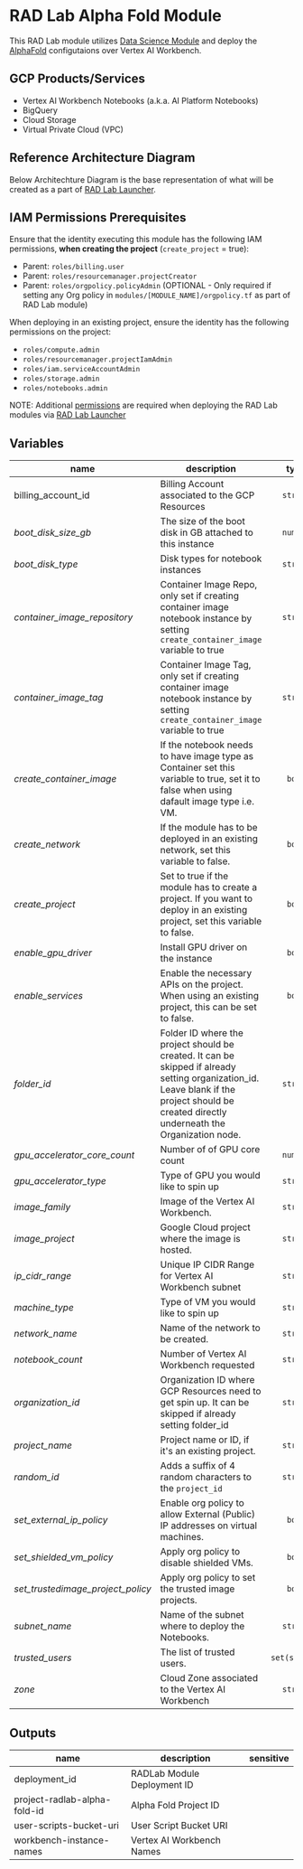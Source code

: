 # RAD Lab Alpha Fold Module

This RAD Lab module utilizes [Data Science Module](../data_science) and deploy the [AlphaFold](https://cloud.google.com/blog/products/ai-machine-learning/running-alphafold-on-vertexai) configutaions over Vertex AI Workbench.

## GCP Products/Services 

* Vertex AI Workbench Notebooks (a.k.a. AI Platform Notebooks)
* BigQuery
* Cloud Storage
* Virtual Private Cloud (VPC)

## Reference Architecture Diagram

Below Architechture Diagram is the base representation of what will be created as a part of [RAD Lab Launcher](../../radlab-launcher/radlab.py).



## IAM Permissions Prerequisites

Ensure that the identity executing this module has the following IAM permissions, **when creating the project** (`create_project` = true): 
- Parent: `roles/billing.user`
- Parent: `roles/resourcemanager.projectCreator`
- Parent: `roles/orgpolicy.policyAdmin` (OPTIONAL - Only required if setting any Org policy in `modules/[MODULE_NAME]/orgpolicy.tf` as part of RAD Lab module)

When deploying in an existing project, ensure the identity has the following permissions on the project:
- `roles/compute.admin`
- `roles/resourcemanager.projectIamAdmin`
- `roles/iam.serviceAccountAdmin`
- `roles/storage.admin`
- `roles/notebooks.admin`

NOTE: Additional [permissions](./radlab-launcher/README.md#iam-permissions-prerequisites) are required when deploying the RAD Lab modules via [RAD Lab Launcher](./radlab-launcher)

<!-- BEGIN TFDOC -->
## Variables

| name | description | type | required | default |
|---|---|:---: |:---:|:---:|
| billing_account_id | Billing Account associated to the GCP Resources | <code title="">string</code> | ✓ |  |
| *boot_disk_size_gb* | The size of the boot disk in GB attached to this instance | <code title="">number</code> |  | <code title="">100</code> |
| *boot_disk_type* | Disk types for notebook instances | <code title="">string</code> |  | <code title="">PD_SSD</code> |
| *container_image_repository* | Container Image Repo, only set if creating container image notebook instance by setting `create_container_image` variable to true | <code title="">string</code> |  | <code title="">us-west1-docker.pkg.dev/cloud-devrel-public-resources/alphafold/alphafold-on-gcp</code> |
| *container_image_tag* | Container Image Tag, only set if creating container image notebook instance by setting `create_container_image` variable to true | <code title="">string</code> |  | <code title="">latest</code> |
| *create_container_image* | If the notebook needs to have image type as Container set this variable to true, set it to false when using dafault image type i.e. VM. | <code title="">bool</code> |  | <code title="">true</code> |
| *create_network* | If the module has to be deployed in an existing network, set this variable to false. | <code title="">bool</code> |  | <code title="">true</code> |
| *create_project* | Set to true if the module has to create a project.  If you want to deploy in an existing project, set this variable to false. | <code title="">bool</code> |  | <code title="">true</code> |
| *enable_gpu_driver* | Install GPU driver on the instance | <code title="">bool</code> |  | <code title="">true</code> |
| *enable_services* | Enable the necessary APIs on the project.  When using an existing project, this can be set to false. | <code title="">bool</code> |  | <code title="">true</code> |
| *folder_id* | Folder ID where the project should be created. It can be skipped if already setting organization_id. Leave blank if the project should be created directly underneath the Organization node.  | <code title="">string</code> |  | <code title=""></code> |
| *gpu_accelerator_core_count* | Number of of GPU core count | <code title="">number</code> |  | <code title="">1</code> |
| *gpu_accelerator_type* | Type of GPU you would like to spin up | <code title="">string</code> |  | <code title="">NVIDIA_TESLA_V100</code> |
| *image_family* | Image of the Vertex AI Workbench. | <code title="">string</code> |  | <code title="">tf-latest-cpu</code> |
| *image_project* | Google Cloud project where the image is hosted. | <code title="">string</code> |  | <code title=""></code> |
| *ip_cidr_range* | Unique IP CIDR Range for Vertex AI Workbench subnet | <code title="">string</code> |  | <code title="">10.142.190.0/24</code> |
| *machine_type* | Type of VM you would like to spin up | <code title="">string</code> |  | <code title="">n1-standard-1</code> |
| *network_name* | Name of the network to be created. | <code title="">string</code> |  | <code title="">vertex-ai-workbench</code> |
| *notebook_count* | Number of Vertex AI Workbench requested | <code title="">string</code> |  | <code title="">1</code> |
| *organization_id* | Organization ID where GCP Resources need to get spin up. It can be skipped if already setting folder_id | <code title="">string</code> |  | <code title=""></code> |
| *project_name* | Project name or ID, if it's an existing project. | <code title="">string</code> |  | <code title="">radlab-alpha-fold</code> |
| *random_id* | Adds a suffix of 4 random characters to the `project_id` | <code title="">string</code> |  | <code title="">null</code> |
| *set_external_ip_policy* | Enable org policy to allow External (Public) IP addresses on virtual machines. | <code title="">bool</code> |  | <code title="">true</code> |
| *set_shielded_vm_policy* | Apply org policy to disable shielded VMs. | <code title="">bool</code> |  | <code title="">true</code> |
| *set_trustedimage_project_policy* | Apply org policy to set the trusted image projects. | <code title="">bool</code> |  | <code title="">true</code> |
| *subnet_name* | Name of the subnet where to deploy the Notebooks. | <code title="">string</code> |  | <code title="">subnet-vertex-ai-workbench</code> |
| *trusted_users* | The list of trusted users. | <code title="set&#40;string&#41;">set(string)</code> |  | <code title="">[]</code> |
| *zone* | Cloud Zone associated to the Vertex AI Workbench | <code title="">string</code> |  | <code title="">us-west1-b</code> |

## Outputs

| name | description | sensitive |
|---|---|:---:|
| deployment_id | RADLab Module Deployment ID |  |
| project-radlab-alpha-fold-id | Alpha Fold Project ID |  |
| user-scripts-bucket-uri | User Script Bucket URI |  |
| workbench-instance-names | Vertex AI Workbench Names |  |
<!-- END TFDOC -->

